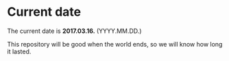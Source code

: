 # Current date

The current date is **2017.03.16.** (YYYY.MM.DD.)

This repository will be good when the world ends, so we will know how long it lasted.